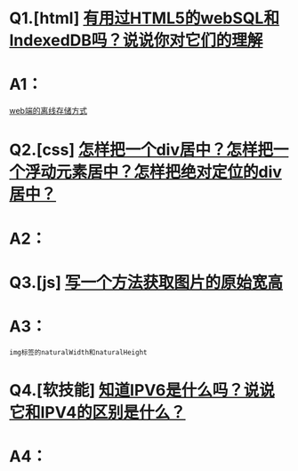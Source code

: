 # Q1.[html] [有用过HTML5的webSQL和IndexedDB吗？说说你对它们的理解](https://github.com/haizlin/fe-interview/issues/254)
# A1：
[web端的离线存储方式](https://xzh97.github.io/2019/12/15/offline-storage/)

# Q2.[css] [怎样把一个div居中？怎样把一个浮动元素居中？怎样把绝对定位的div居中？](https://github.com/haizlin/fe-interview/issues/255)
# A2：


# Q3.[js] [写一个方法获取图片的原始宽高](https://github.com/haizlin/fe-interview/issues/256)
# A3：
```
img标签的naturalWidth和naturalHeight
```

# Q4.[软技能] [知道IPV6是什么吗？说说它和IPV4的区别是什么？](https://github.com/haizlin/fe-interview/issues/257)
# A4：
